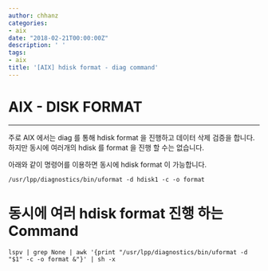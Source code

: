 ```yaml
---
author: chhanz
categories:
- aix
date: "2018-02-21T00:00:00Z"
description: ' '
tags:
- aix
title: '[AIX] hdisk format - diag command'
---
```


# AIX - DISK FORMAT
* * *

주로 AIX 에서는 diag 를 통해 hdisk format 을 진행하고 데이터 삭제 검증을 합니다.   
하지만 동시에 여러개의 hdisk 를 format 을 진행 할 수는 없습니다.   

아래와 같이 명령어를 이용하면 동시에 hdisk format 이 가능합니다.   

```
/usr/lpp/diagnostics/bin/uformat -d hdisk1 -c -o format
```


# 동시에 여러 hdisk format 진행 하는 Command
```
lspv | grep None | awk '{print "/usr/lpp/diagnostics/bin/uformat -d "$1" -c -o format &"}' | sh -x
```

